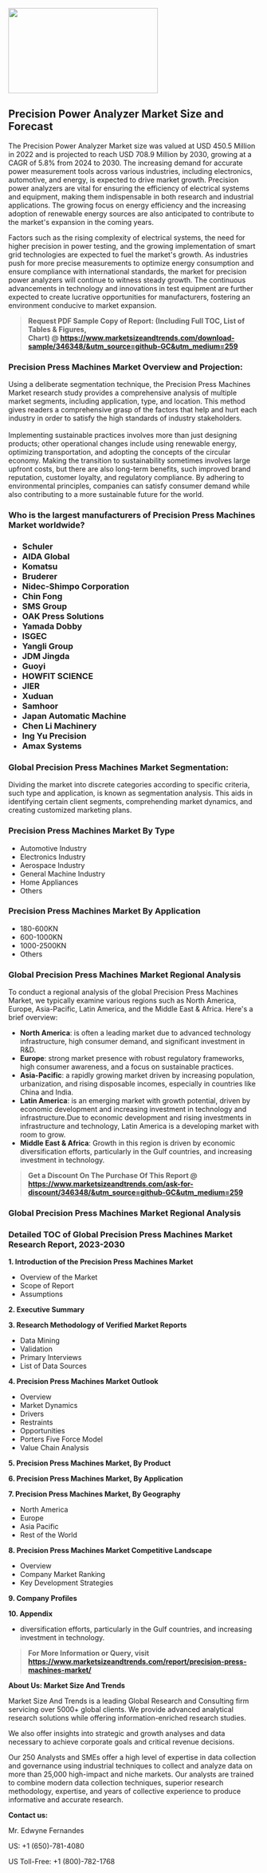 <p><img class="alignnone size-medium wp-image-20088" src="https://ffe5etoiles.com/wp-content/uploads/2024/12/MST1-300x171.png" alt="" width="300" height="171" /></p><h2>Precision Power Analyzer Market Size and Forecast</h2><p>The Precision Power Analyzer Market size was valued at USD 450.5 Million in 2022 and is projected to reach USD 708.9 Million by 2030, growing at a CAGR of 5.8% from 2024 to 2030. The increasing demand for accurate power measurement tools across various industries, including electronics, automotive, and energy, is expected to drive market growth. Precision power analyzers are vital for ensuring the efficiency of electrical systems and equipment, making them indispensable in both research and industrial applications. The growing focus on energy efficiency and the increasing adoption of renewable energy sources are also anticipated to contribute to the market's expansion in the coming years.</p><p>Factors such as the rising complexity of electrical systems, the need for higher precision in power testing, and the growing implementation of smart grid technologies are expected to fuel the market's growth. As industries push for more precise measurements to optimize energy consumption and ensure compliance with international standards, the market for precision power analyzers will continue to witness steady growth. The continuous advancements in technology and innovations in test equipment are further expected to create lucrative opportunities for manufacturers, fostering an environment conducive to market expansion.</p></p><blockquote id="" class=""><strong>Request PDF Sample Copy of Report: (Including Full TOC, List of Tables &amp; Figures, Chart)&nbsp;@&nbsp;<strong><a href="https://www.marketsizeandtrends.com/download-sample/346348/&utm_source=github-GC&utm_medium=259" target="_blank">https://www.marketsizeandtrends.com/download-sample/346348/&utm_source=github-GC&utm_medium=259</a></strong></strong></blockquote><h3 id="" class="">Precision Press Machines Market&nbsp;Overview and Projection:</h3><p id="" class="">Using a deliberate segmentation technique, the Precision Press Machines Market research study provides a comprehensive analysis of multiple market segments, including application, type, and location. This method gives readers a comprehensive grasp of the factors that help and hurt each industry in order to satisfy the high standards of industry stakeholders. <br /> <br />Implementing sustainable practices involves more than just designing products; other operational changes include using renewable energy, optimizing transportation, and adopting the concepts of the circular economy. Making the transition to sustainability sometimes involves large upfront costs, but there are also long-term benefits, such improved brand reputation, customer loyalty, and regulatory compliance. By adhering to environmental principles, companies can satisfy consumer demand while also contributing to a more sustainable future for the world.</p><h3 id="" class="">Who is the largest manufacturers of&nbsp;Precision Press Machines Market worldwide?</h3><h3 class=""><p><ul><li>Schuler </li><li> AIDA Global </li><li> Komatsu </li><li> Bruderer </li><li> Nidec-Shimpo Corporation </li><li> Chin Fong </li><li> SMS Group </li><li> OAK Press Solutions </li><li> Yamada Dobby </li><li> ISGEC </li><li> Yangli Group </li><li> JDM Jingda </li><li> Guoyi </li><li> HOWFIT SCIENCE </li><li> JIER </li><li> Xuduan </li><li> Samhoor </li><li> Japan Automatic Machine </li><li> Chen Li Machinery </li><li> Ing Yu Precision </li><li> Amax Systems</li></ul></p></h3><h3 id="" class="">Global&nbsp;Precision Press Machines Market Segmentation:</h3><p id="" class="">Dividing the market into discrete categories according to specific criteria, such type and application, is known as segmentation analysis. This aids in identifying certain client segments, comprehending market dynamics, and creating customized marketing plans.</p><h3 id="" class="">Precision Press Machines Market&nbsp;By Type</h3><p><p><ul><li>Automotive Industry</li><li> Electronics Industry</li><li> Aerospace Industry</li><li> General Machine Industry</li><li> Home Appliances</li><li> Others</p></li></ul></p></p><h3 id="" class="">Precision Press Machines Market&nbsp;By Application</h3><p class=""><p><ul><li>180-600KN</li><li> 600-1000KN</li><li> 1000-2500KN</li><li> Others</li></ul></p></p><h3 id="" class="">Global Precision Press Machines Market Regional Analysis</h3><p id="" class="">To conduct a regional analysis of the global Precision Press Machines Market, we typically examine various regions such as North America, Europe, Asia-Pacific, Latin America, and the Middle East &amp; Africa. Here's a brief overview:</p><ul><li><strong>North America</strong>: is often a leading market due to advanced technology infrastructure, high consumer demand, and significant investment in R&amp;D.</li><li><strong>Europe</strong>: strong market presence with robust regulatory frameworks, high consumer awareness, and a focus on sustainable practices.</li><li><strong>Asia-Pacific</strong>: a rapidly growing market driven by increasing population, urbanization, and rising disposable incomes, especially in countries like China and India.</li><li><strong>Latin America</strong>: is an emerging market with growth potential, driven by economic development and increasing investment in technology and infrastructure.Due to economic development and rising investments in infrastructure and technology, Latin America is a developing market with room to grow.</li><li><strong>Middle East &amp; Africa</strong>: Growth in this region is driven by economic diversification efforts, particularly in the Gulf countries, and increasing investment in technology.</li></ul><blockquote id="" class=""><strong>Get a Discount On The Purchase Of This Report @ <strong><a href="https://www.marketsizeandtrends.com/ask-for-discount/346348/&utm_source=github-GC&utm_medium=259" target="_blank">https://www.marketsizeandtrends.com/ask-for-discount/346348/&utm_source=github-GC&utm_medium=259</a></strong></strong></blockquote><h3 id="" class="">Global Precision Press Machines Market Regional Analysis</h3><h3 id="" class="">Detailed TOC of Global Precision Press Machines Market Research Report, 2023-2030</h3><p id="" class=""><strong>1. Introduction of the Precision Press Machines Market</strong></p><ul><li>Overview of the Market</li><li>Scope of Report</li><li>Assumptions</li></ul><p id="" class=""><strong>2. Executive Summary</strong></p><p id="" class=""><strong>3. Research Methodology of Verified Market Reports</strong></p><ul><li>Data Mining</li><li>Validation</li><li>Primary Interviews</li><li>List of Data Sources</li></ul><p id="" class=""><strong>4. Precision Press Machines Market Outlook</strong></p><ul><li>Overview</li><li>Market Dynamics</li><li>Drivers</li><li>Restraints</li><li>Opportunities</li><li>Porters Five Force Model</li><li>Value Chain Analysis</li></ul><p id="" class=""><strong>5. Precision Press Machines Market, By Product</strong></p><p id="" class=""><strong>6. Precision Press Machines Market, By Application</strong></p><p id="" class=""><strong>7. Precision Press Machines Market, By Geography</strong></p><ul><li>North America</li><li>Europe</li><li>Asia Pacific</li><li>Rest of the World</li></ul><p id="" class=""><strong>8. Precision Press Machines Market Competitive Landscape</strong></p><ul><li>Overview</li><li>Company Market Ranking</li><li>Key Development Strategies</li></ul><p id="" class=""><strong>9. Company Profiles</strong></p><p id="" class=""><strong>10. Appendix</strong></p><ul><li>diversification efforts, particularly in the Gulf countries, and increasing investment in technology.</li></ul><blockquote id="" class=""><strong>For More Information or Query, visit <strong><strong><a href="https://www.marketsizeandtrends.com/report/precision-press-machines-market/" target="_blank">https://www.marketsizeandtrends.com/report/precision-press-machines-market/</a></strong></strong></strong></blockquote><p id="" class=""><strong>About Us: Market Size And Trends</strong></p><p id="" class="">Market Size And Trends is a leading Global Research and Consulting firm servicing over 5000+ global clients. We provide advanced analytical research solutions while offering information-enriched research studies.</p><p id="" class="">We also offer insights into strategic and growth analyses and data necessary to achieve corporate goals and critical revenue decisions.</p><p id="" class="">Our 250 Analysts and SMEs offer a high level of expertise in data collection and governance using industrial techniques to collect and analyze data on more than 25,000 high-impact and niche markets. Our analysts are trained to combine modern data collection techniques, superior research methodology, expertise, and years of collective experience to produce informative and accurate research.</p><p id="" class=""><strong>Contact us:</strong></p><p id="" class="">Mr. Edwyne Fernandes</p><p id="" class="">US: +1 (650)-781-4080</p><p id="" class="">US Toll-Free: +1 (800)-782-1768</p>
